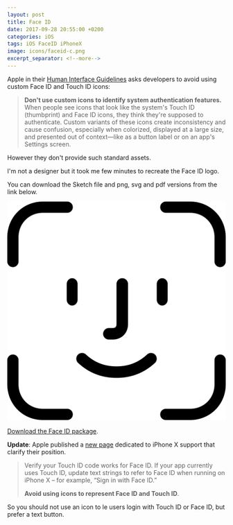 ```yaml
---
layout: post
title: Face ID
date: 2017-09-28 20:55:00 +0200
categories: iOS
tags: iOS FaceID iPhoneX
image: icons/faceid-c.png
excerpt_separator: <!--more-->
---
```


Apple in their [Human Interface Guidelines](https://developer.apple.com/ios/human-interface-guidelines/user-interaction/authentication/) asks developers to avoid using custom Face ID and Touch ID icons:

> **Don't use custom icons to identify system authentication features.** When people see icons that look like the system's Touch ID (thumbprint) and Face ID icons, they think they're supposed to authenticate. Custom variants of these icons create inconsistency and cause confusion, especially when colorized, displayed at a large size, and presented out of context—like as a button label or on an app's Settings screen.

However they don't provide such standard assets.

<!--more-->

I'm not a designer but it took me few minutes to recreate the Face ID logo.

You can download the Sketch file and png, svg and pdf versions from the link below.

![Face ID](/assets/images/faceid.png#center320s)

[Download the Face ID package](http://macteo.it/assets/data/faceid.zip).

**Update**: Apple published a [new page](https://developer.apple.com/ios/update-apps-for-iphone-x/) dedicated to iPhone X support that clarify their position.

> Verify your Touch ID code works for Face ID. If your app currently uses Touch ID, update text strings to refer to Face ID when running on iPhone X – for example, “Sign in with Face ID.”
>
> **Avoid using icons to represent Face ID and Touch ID**.

So you should not use an icon to le users login with Touch ID or Face ID, but prefer a text button.
